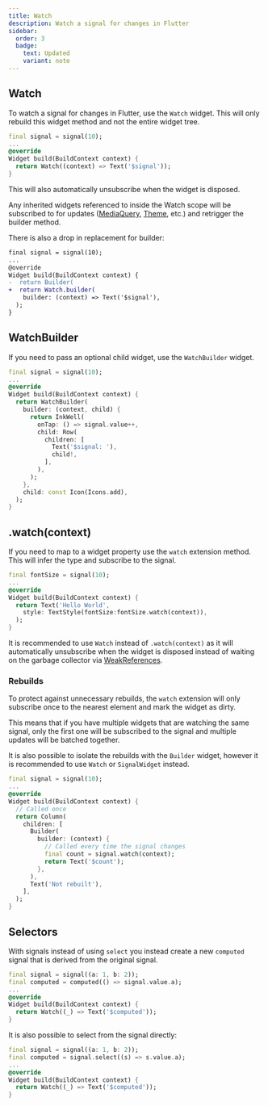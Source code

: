 ```yaml
---
title: Watch
description: Watch a signal for changes in Flutter
sidebar:
  order: 3
  badge:
    text: Updated
    variant: note
---
```


## Watch

To watch a signal for changes in Flutter, use the `Watch` widget. This will only rebuild this widget method and not the entire widget tree.

```dart
final signal = signal(10);
...
@override
Widget build(BuildContext context) {
  return Watch((context) => Text('$signal'));
}
```

This will also automatically unsubscribe when the widget is disposed.

Any inherited widgets referenced to inside the Watch scope will be subscribed to for updates ([MediaQuery](https://api.flutter.dev/flutter/widgets/MediaQuery-class.html), [Theme](https://api.flutter.dev/flutter/material/Theme-class.html), etc.) and retrigger the builder method.

There is also a drop in replacement for builder:

```diff
final signal = signal(10);
...
@override
Widget build(BuildContext context) {
-  return Builder(
+  return Watch.builder(
    builder: (context) => Text('$signal'),
  );
}
```

## WatchBuilder

If you need to pass an optional child widget, use the `WatchBuilder` widget.

```dart
final signal = signal(10);
...
@override
Widget build(BuildContext context) {
  return WatchBuilder(
    builder: (context, child) {
      return InkWell(
        onTap: () => signal.value++,
        child: Row(
          children: [
            Text('$signal: '),
            child!,
          ],
        ),
      );
    },
    child: const Icon(Icons.add),
  );
}
```

## .watch(context)

If you need to map to a widget property use the `watch` extension method. This will infer the type and subscribe to the signal.

```dart
final fontSize = signal(10);
...
@override
Widget build(BuildContext context) {
  return Text('Hello World',
    style: TextStyle(fontSize:fontSize.watch(context)),
  );
}
```

It is recommended to use `Watch` instead of `.watch(context)` as it will automatically unsubscribe when the widget is disposed instead of waiting on the garbage collector via [WeakReferences](https://api.flutter.dev/flutter/dart-core/WeakReference-class.html).

### Rebuilds

To protect against unnecessary rebuilds, the `watch` extension will only subscribe once to the nearest element and mark the widget as dirty.

This means that if you have multiple widgets that are watching the same signal, only the first one will be subscribed to the signal and multiple updates will be batched together.

It is also possible to isolate the rebuilds with the `Builder` widget, however it is recommended to use `Watch` or `SignalWidget` instead.

```dart
final signal = signal(10);
...
@override
Widget build(BuildContext context) {
  // Called once
  return Column(
    children: [
      Builder(
        builder: (context) {
          // Called every time the signal changes
          final count = signal.watch(context);
          return Text('$count');
        },
      ),
      Text('Not rebuilt'),
    ],
  );
}
```

## Selectors

With signals instead of using `select` you instead create a new `computed` signal that is derived from the original signal.

```dart
final signal = signal((a: 1, b: 2));
final computed = computed(() => signal.value.a);
...
@override
Widget build(BuildContext context) {
  return Watch((_) => Text('$computed'));
}
```

It is also possible to select from the signal directly:

```dart
final signal = signal((a: 1, b: 2));
final computed = signal.select((s) => s.value.a);
...
@override
Widget build(BuildContext context) {
  return Watch((_) => Text('$computed'));
}
```
